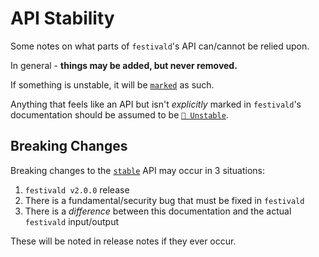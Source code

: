 # API Stability
Some notes on what parts of `festivald`'s API can/cannot be relied upon.

In general - **things may be added, but never removed.**

If something is unstable, it will be [`marked`](marker.md) as such.

Anything that feels like an API but isn't _explicitly_ marked in `festivald`'s documentation should be assumed to be [`🔴 Unstable`](marker.md).

## Breaking Changes
Breaking changes to the [`stable`](marker.md) API may occur in 3 situations:

1. `festivald v2.0.0` release
2. There is a fundamental/security bug that must be fixed in `festivald`
3. There is a _difference_ between this documentation and the actual `festivald` input/output

These will be noted in release notes if they ever occur.
